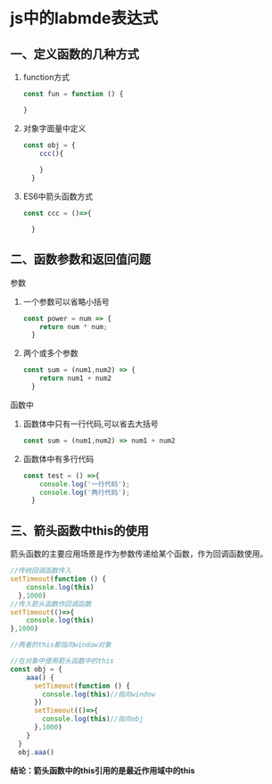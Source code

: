 # js中的labmde表达式

## 一、定义函数的几种方式

1. function方式

   ```javascript
   const fun = function () {
   
   }
   ```

2. 对象字面量中定义

   ```javascript
   const obj = {
       ccc(){
         
       }
     }
   ```

3. ES6中箭头函数方式

   ```javascript
   const ccc = ()=>{
   
     }
   ```

## 二、函数参数和返回值问题

参数

1. 一个参数可以省略小括号

   ```javascript
   const power = num => {
       return num * num;
     }
   ```

2. 两个或多个参数

   ```javascript
   const sum = (num1,num2) => {
       return num1 + num2
     }
   ```

函数中

1. 函数体中只有一行代码,可以省去大括号

   ```javascript
   const sum = (num1,num2) => num1 + num2
   ```

2. 函数体中有多行代码

   ```javascript
   const test = () =>{
       console.log('一行代码');
       console.log('两行代码');
     }
   ```

## 三、箭头函数中this的使用

箭头函数的主要应用场景是作为参数传递给某个函数，作为回调函数使用。

```javascript
//传统回调函数传入
setTimeout(function () {
    console.log(this)
  },1000)
//传入箭头函数作回调函数
setTimeout(()=>{
    console.log(this)
},1000)

//两者的this都指向window对象
```

```javascript
//在对象中使用箭头函数中的this
const obj = {
    aaa() {
      setTimeout(function () {
        console.log(this)//指向window
      })
      setTimeout(()=>{
        console.log(this)//指向obj
      },1000)
    }
  }
  obj.aaa()
```

**结论：箭头函数中的this引用的是最近作用域中的this**